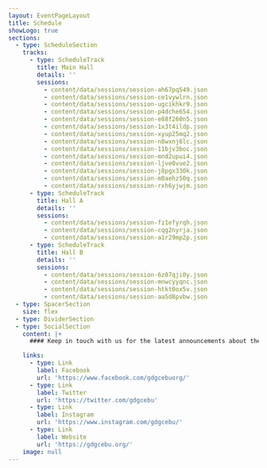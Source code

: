 ```yaml
---
layout: EventPageLayout
title: Schedule
showLogo: true
sections:
  - type: ScheduleSection
    tracks:
      - type: ScheduleTrack
        title: Main Hall
        details: ''
        sessions:
          - content/data/sessions/session-ah67pq549.json
          - content/data/sessions/session-ce1vywlrn.json
          - content/data/sessions/session-ugcikhkr9.json
          - content/data/sessions/session-p4dche654.json
          - content/data/sessions/session-e88f260n5.json
          - content/data/sessions/session-1x3t4ildp.json
          - content/data/sessions/session-xyup25mq2.json
          - content/data/sessions/session-n8wxnj6lc.json
          - content/data/sessions/session-11bjv3boc.json
          - content/data/sessions/session-mnd2upui4.json
          - content/data/sessions/session-ljve0vue2.json
          - content/data/sessions/session-j8pgx330k.json
          - content/data/sessions/session-m8aehz50q.json
          - content/data/sessions/session-rxh6yjwjm.json
      - type: ScheduleTrack
        title: Hall A
        details: ''
        sessions:
          - content/data/sessions/session-fz1efyrqh.json
          - content/data/sessions/session-cqg2nyrja.json
          - content/data/sessions/session-a1r29mp2p.json
      - type: ScheduleTrack
        title: Hall B
        details: ''
        sessions:
          - content/data/sessions/session-6z07qji0y.json
          - content/data/sessions/session-mnwcyyqnc.json
          - content/data/sessions/session-htkt0ox5v.json
          - content/data/sessions/session-aa5d8pvbw.json
  - type: SpacerSection
    size: flex
  - type: DividerSection
  - type: SocialSection
    content: |+
      #### Keep in touch with us for the latest announcements about the event.

    links:
      - type: Link
        label: Facebook
        url: 'https://www.facebook.com/gdgcebuorg/'
      - type: Link
        label: Twitter
        url: 'https://twitter.com/gdgcebu'
      - type: Link
        label: Instagram
        url: 'https://www.instagram.com/gdgcebu/'
      - type: Link
        label: Website
        url: 'https://gdgcebu.org/'
    image: null
---
```

